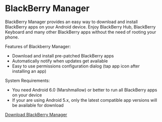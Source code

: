 # BlackBerry Manager
BlackBerry Manager provides an easy way to download and install BlackBerry apps on your Android device. Enjoy BlackBerry Hub, BlackBerry Keyboard and many other BlackBerry apps without the need of rooting your phone.

Features of Blackberry Manager:
* Download and install pre-patched BlackBerry apps
* Automatically notify when updates get available
* Easy to use permissions configuration dialog (tap app icon after installing an app)
 
System Requirements:
* You need Android 6.0 (Marshmallow) or better to run all BlackBerry apps on your device
* If your are using Android 5.x, only the latest compatible app versions will be available for download

<a href="http://cobalt232.github.io/blackberrymanager/">Download BlackBerry Manager</a>

